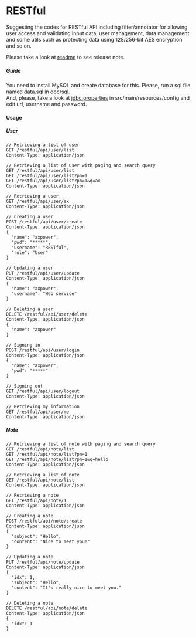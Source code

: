 RESTful
=======

Suggesting the codes for RESTful API including filter/annotator for allowing user access and validating input data, user management, data management and some utils such as protecting data using 128/256-bit AES encryption and so on.

Please take a look at [readme](https://github.com/Samsung/restful/blob/master/doc/readme) to see release note.

##### Guide #####
You need to install MySQL and create database for this. Please, run a sql file named [data.sql](https://github.com/Samsung/restful/blob/master/doc/sql/data.sql) in doc/sql.<br>
And, please, take a look at [jdbc.properties](https://github.com/Samsung/restful/blob/master/src/main/resources/config/jdbc.properties) in src/main/resources/config and edit url, username and password.

#### Usage ####

##### User #####
```
// Retrieving a list of user
GET /restful/api/user/list 
Content-Type: application/json

// Retrieving a list of user with paging and search query
GET /restful/api/user/list
GET /restful/api/user/list?pn=1
GET /restful/api/user/list?pn=1&q=ax
Content-Type: application/json

// Retrieving a user
GET /restful/api/user/ax
Content-Type: application/json

// Creating a user
POST /restful/api/user/create
Content-Type: application/json
{
  "name": "axpower",
  "pwd": "*****",
  "username": "RESTful",
  "role": "User"
}

// Updating a user
PUT /restful/api/user/update
Content-Type: application/json
{
  "name": "axpower",
  "username": "Web service"
}

// Deleting a user
DELETE /restful/api/user/delete
Content-Type: application/json
{
  "name": "axpower"
}

// Signing in
POST /restful/api/user/login
Content-Type: application/json
{
  "name": "axpower",
  "pwd": "*****"
}

// Signing out
GET /restful/api/user/logout
Content-Type: application/json

// Retrieving my information 
GET /restful/api/user/me
Content-Type: application/json
```

##### Note #####
```
// Retrieving a list of note with paging and search query
GET /restful/api/note/list
GET /restful/api/note/list?pn=1
GET /restful/api/note/list?pn=1&q=hello
Content-Type: application/json

// Retrieving a list of note
GET /restful/api/note/list 
Content-Type: application/json

// Retrieving a note
GET /restful/api/note/1
Content-Type: application/json

// Creating a note
POST /restful/api/note/create
Content-Type: application/json
{
  "subject": "Hello",
  "content": "Nice to meet you!"
}

// Updating a note
PUT /restful/api/note/update
Content-Type: application/json
{
  "idx": 1,
  "subject": "Hello",
  "content": "It's really nice to meet you."
}

// Deleting a note
DELETE /restful/api/note/delete
Content-Type: application/json
{
  "idx": 1
}
```